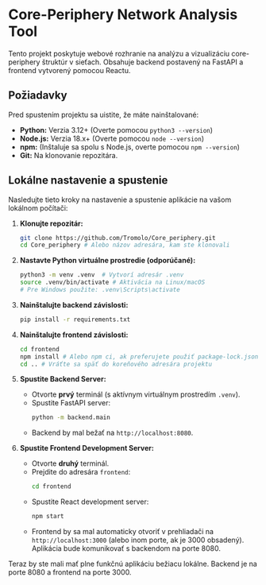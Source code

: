# Core-Periphery Network Analysis Tool

Tento projekt poskytuje webové rozhranie na analýzu a vizualizáciu core-periphery štruktúr v sieťach. Obsahuje backend postavený na FastAPI a frontend vytvorený pomocou Reactu.

## Požiadavky

Pred spustením projektu sa uistite, že máte nainštalované:

*   **Python:** Verzia 3.12+ (Overte pomocou `python3 --version`)
*   **Node.js:** Verzia 18.x+ (Overte pomocou `node --version`)
*   **npm:** (Inštaluje sa spolu s Node.js, overte pomocou `npm --version`)
*   **Git:** Na klonovanie repozitára.

## Lokálne nastavenie a spustenie

Nasledujte tieto kroky na nastavenie a spustenie aplikácie na vašom lokálnom počítači:

1.  **Klonujte repozitár:**
    ```bash
    git clone https://github.com/Tromolo/Core_periphery.git
    cd Core_periphery # Alebo názov adresára, kam ste klonovali
    ```

2.  **Nastavte Python virtuálne prostredie (odporúčané):**
    ```bash
    python3 -m venv .venv  # Vytvorí adresár .venv
    source .venv/bin/activate # Aktivácia na Linux/macOS
    # Pre Windows použite: .venv\Scripts\activate
    ```

3.  **Nainštalujte backend závislosti:**
    ```bash
    pip install -r requirements.txt
    ```

4.  **Nainštalujte frontend závislosti:**
    ```bash
    cd frontend
    npm install # Alebo npm ci, ak preferujete použiť package-lock.json
    cd .. # Vráťte sa späť do koreňového adresára projektu
    ```

5.  **Spustite Backend Server:**
    *   Otvorte **prvý** terminál (s aktívnym virtuálnym prostredím `.venv`).
    *   Spustite FastAPI server:
        ```bash
        python -m backend.main
        ```
    *   Backend by mal bežať na `http://localhost:8080`.

6.  **Spustite Frontend Development Server:**
    *   Otvorte **druhý** terminál.
    *   Prejdite do adresára `frontend`:
        ```bash
        cd frontend
        ```
    *   Spustite React development server:
        ```bash
        npm start
        ```
    *   Frontend by sa mal automaticky otvoriť v prehliadači na `http://localhost:3000` (alebo inom porte, ak je 3000 obsadený). Aplikácia bude komunikovať s backendom na porte 8080.

Teraz by ste mali mať plne funkčnú aplikáciu bežiacu lokálne. Backend je na porte 8080 a frontend na porte 3000.
